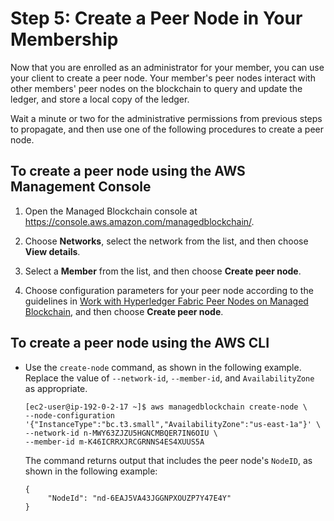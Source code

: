 # Step 5: Create a Peer Node in Your Membership<a name="get-started-create-peer-node"></a>

Now that you are enrolled as an administrator for your member, you can use your client to create a peer node\. Your member's peer nodes interact with other members' peer nodes on the blockchain to query and update the ledger, and store a local copy of the ledger\.

Wait a minute or two for the administrative permissions from previous steps to propagate, and then use one of the following procedures to create a peer node\.

## To create a peer node using the AWS Management Console<a name="w40aab9c19b7b1"></a>

1. Open the Managed Blockchain console at [https://console\.aws\.amazon\.com/managedblockchain/](https://console.aws.amazon.com/managedblockchain/)\.

1. Choose **Networks**, select the network from the list, and then choose **View details**\.

1. Select a **Member** from the list, and then choose **Create peer node**\.

1. Choose configuration parameters for your peer node according to the guidelines in [Work with Hyperledger Fabric Peer Nodes on Managed Blockchain](managed-blockchain-hyperledger-peer-nodes.md), and then choose **Create peer node**\.

## To create a peer node using the AWS CLI<a name="w40aab9c19b7b3"></a>
+ Use the `create-node` command, as shown in the following example\. Replace the value of `--network-id`, `--member-id`, and `AvailabilityZone` as appropriate\.

  ```
  [ec2-user@ip-192-0-2-17 ~]$ aws managedblockchain create-node \
  --node-configuration '{"InstanceType":"bc.t3.small","AvailabilityZone":"us-east-1a"}' \
  --network-id n-MWY63ZJZU5HGNCMBQER7IN6OIU \
  --member-id m-K46ICRRXJRCGRNNS4ES4XUUS5A
  ```

  The command returns output that includes the peer node's `NodeID`, as shown in the following example:

  ```
  {
       "NodeId": "nd-6EAJ5VA43JGGNPXOUZP7Y47E4Y"
  }
  ```
